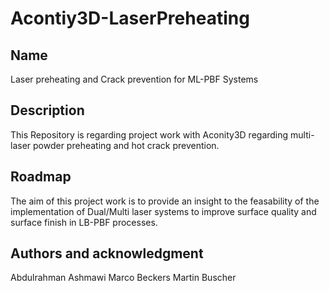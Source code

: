 # Acontiy3D-LaserPreheating

## Name
Laser preheating and Crack prevention for ML-PBF Systems

## Description

This Repository is regarding project work with Aconity3D regarding multi-laser powder preheating and hot crack prevention.

## Roadmap
The aim of this project work is to provide an insight to the feasability of the implementation of Dual/Multi laser systems to improve surface quality and surface finish in LB-PBF processes.

## Authors and acknowledgment
Abdulrahman Ashmawi
Marco Beckers
Martin Buscher


